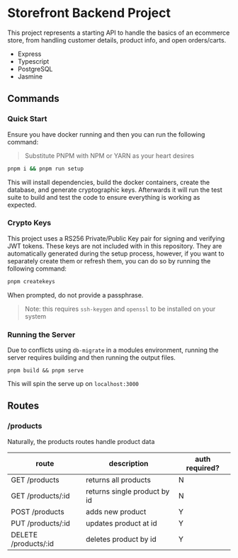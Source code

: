 # Storefront Backend Project

This project represents a starting API to handle the basics of an ecommerce store, from handling customer details, product info, and open orders/carts.

- Express
- Typescript
- PostgreSQL
- Jasmine

## Commands

### Quick Start
Ensure you have docker running and then you can run the following command:

> Substitute PNPM with NPM or YARN as your heart desires

```bash
pnpm i && pnpm run setup
```

This will install dependencies, build the docker containers, create the database, and generate cryptographic keys. Afterwards it will run the test suite to build and test the code to ensure everything is working as expected.

### Crypto Keys

This project uses a RS256 Private/Public Key pair for signing and verifying JWT tokens. These keys are not included with in this repository. They are automatically generated during the setup process, however, if you want to separately create them or refresh them, you can do so by running the following command:

```bash
pnpm createkeys
```

When prompted, do not provide a passphrase.

> Note: this requires `ssh-keygen` and `openssl` to be installed on your system

### Running the Server
Due to conflicts using `db-migrate` in a modules environment, running the server requires building and then running the output files.

```
pnpm build && pnpm serve
```

This will spin the serve up on `localhost:3000`

## Routes
### /products
Naturally, the products routes handle product data

route|description|auth required?
---|---|---
GET /products|returns all products|N
GET /products/:id|returns single product by id|N
POST /products|adds new product|Y
PUT /products/:id|updates product at id|Y
DELETE /products/:id|deletes product by id|Y

